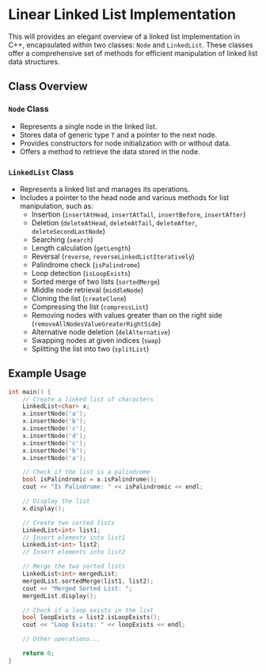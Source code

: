 # Linear Linked List Implementation

This will provides an elegant overview of a linked list implementation in C++, encapsulated within two classes: `Node` and `LinkedList`. These classes offer a comprehensive set of methods for efficient manipulation of linked list data structures.

## Class Overview

### `Node` Class

- Represents a single node in the linked list.
- Stores data of generic type `T` and a pointer to the next node.
- Provides constructors for node initialization with or without data.
- Offers a method to retrieve the data stored in the node.

### `LinkedList` Class

- Represents a linked list and manages its operations.
- Includes a pointer to the head node and various methods for list manipulation, such as:
  - Insertion (`insertAtHead`, `insertAtTail`, `insertBefore`, `insertAfter`)
  - Deletion (`deleteAtHead`, `deleteAtTail`, `deleteAfter`, `deleteSecondLastNode`)
  - Searching (`search`)
  - Length calculation (`getLength`)
  - Reversal (`reverse`, `reverseLinkedListIteratively`)
  - Palindrome check (`isPalindrome`)
  - Loop detection (`isLoopExists`)
  - Sorted merge of two lists (`sortedMerge`)
  - Middle node retrieval (`middleNode`)
  - Cloning the list (`createClone`)
  - Compressing the list (`compressList`)
  - Removing nodes with values greater than on the right side (`removeAllNodesValueGreaterRightSide`)
  - Alternative node deletion (`delAlternative`)
  - Swapping nodes at given indices (`swap`)
  - Splitting the list into two (`splitList`)

## Example Usage

```cpp
int main() {
    // Create a linked list of characters
    LinkedList<char> x;
    x.insertNode('a');
    x.insertNode('b');
    x.insertNode('c');
    x.insertNode('d');
    x.insertNode('c');
    x.insertNode('b');
    x.insertNode('a');

    // Check if the list is a palindrome
    bool isPalindromic = x.isPalindrome();
    cout << "Is Palindrome: " << isPalindromic << endl;

    // Display the list
    x.display();

    // Create two sorted lists
    LinkedList<int> list1;
    // Insert elements into list1
    LinkedList<int> list2;
    // Insert elements into list2

    // Merge the two sorted lists
    LinkedList<int> mergedList;
    mergedList.sortedMerge(list1, list2);
    cout << "Merged Sorted List: ";
    mergedList.display();

    // Check if a loop exists in the list
    bool loopExists = list2.isLoopExists();
    cout << "Loop Exists: " << loopExists << endl;

    // Other operations...

    return 0;
}

